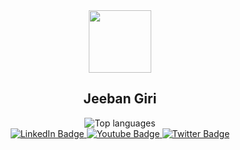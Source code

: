 <div id="header" align="center">
  <img src="https://media.giphy.com/media/M9gbBd9nbDrOTu1Mqx/giphy.gif" width="100"/>
  <h2>
    <!--Hi there 👋<br> -->
    Jeeban Giri
  </h2>
  <!--<img src="https://github-readme-stats.vercel.app/api?username=JeebanGiri&show_icons=true&theme=dark"> -->
  <img src="https://github-readme-stats.vercel.app/api/top-langs/?username=jeebangiri&layout=compact&hide=java,html" alt="Top languages">
  <div id="badges">
  <a href="https://www.linkedin.com/in/jeeban-giri-1b7a98251/">
    <img src="https://img.shields.io/badge/LinkedIn-blue?style=for-the-badge&logo=linkedin&logoColor=white" alt="LinkedIn Badge"/>
  </a>
  <a href="https://www.youtube.com/@LearnWithJeeban">
    <img src="https://img.shields.io/badge/YouTube-red?style=for-the-badge&logo=youtube&logoColor=white" alt="Youtube Badge"/>
  </a>
  <a href="https://twitter.com/jeeban_jeebang">
    <img src="https://img.shields.io/badge/Twitter-blue?style=for-the-badge&logo=twitter&logoColor=white" alt="Twitter Badge"/>
  </a>
</div>
<img src="https://komarev.com/ghpvc/?username=JeebanGiri&style=flat-square&color=blue" alt=""/>
</div>
